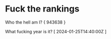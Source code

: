 # Fuck the rankings

Who the hell am I?
{ 943638 }

What fucking year is it?
[ 2024-01-25T14:40:00Z ]
